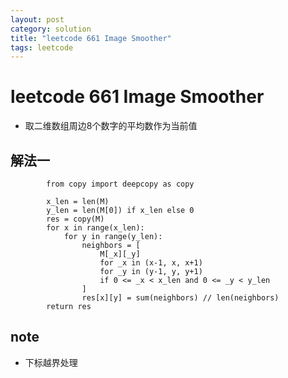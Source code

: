 ```yaml
---
layout: post
category: solution
title: "leetcode 661 Image Smoother"
tags: leetcode
---
```


# leetcode 661 Image Smoother

* 取二维数组周边8个数字的平均数作为当前值

## 解法一
```
        from copy import deepcopy as copy
        
        x_len = len(M)
        y_len = len(M[0]) if x_len else 0
        res = copy(M)
        for x in range(x_len):
            for y in range(y_len):
                neighbors = [
                    M[_x][_y]
                    for _x in (x-1, x, x+1)
                    for _y in (y-1, y, y+1)
                    if 0 <= _x < x_len and 0 <= _y < y_len
                ]
                res[x][y] = sum(neighbors) // len(neighbors)
        return res
```

## note

* 下标越界处理
